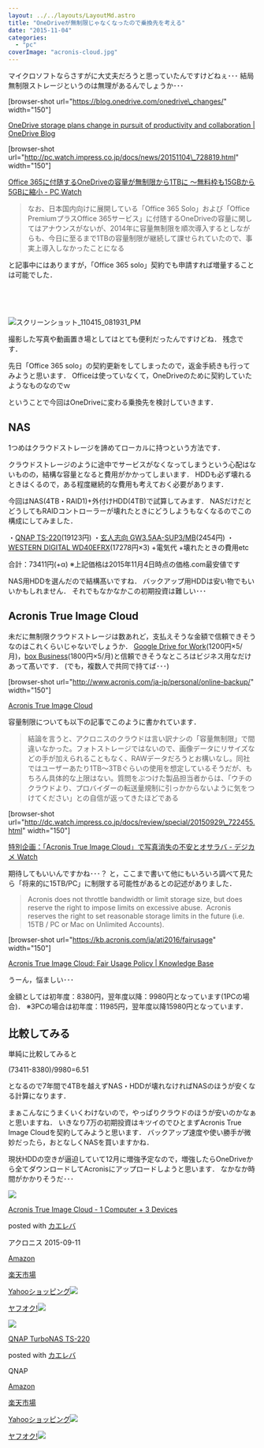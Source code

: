 ```yaml
---
layout: ../../layouts/LayoutMd.astro
title: "OneDriveが無制限じゃなくなったので乗換先を考える"
date: "2015-11-04"
categories: 
  - "pc"
coverImage: "acronis-cloud.jpg"
---
```


マイクロソフトならさすがに大丈夫だろうと思っていたんですけどねぇ･･･ 結局無制限ストレージというのは無理があるんでしょうか･･･

\[browser-shot url="https://blog.onedrive.com/onedrive\_changes/" width="150"\]

[OneDrive storage plans change in pursuit of productivity and collaboration | OneDrive Blog](https://blog.onedrive.com/onedrive_changes/)

\[browser-shot url="http://pc.watch.impress.co.jp/docs/news/20151104\_728819.html" width="150"\]

[Office 365に付随するOneDriveの容量が無制限から1TBに ～無料枠も15GBから5GBに縮小 - PC Watch](http://pc.watch.impress.co.jp/docs/news/20151104_728819.html)

> なお、日本国内向けに展開している「Office 365 Solo」および「Office PremiumプラスOffice 365サービス」に付随するOneDriveの容量に関してはアナウンスがないが、2014年に容量無制限を順次導入するとしながらも、今日に至るまで1TBの容量制限が継続して課せられていたので、事実上導入しなかったことになる

と記事中にはありますが，「Office 365 solo」契約でも申請すれば増量することは可能でした．

 

 

![スクリーンショット_110415_081931_PM](/archive/images/110415_081931_PM.jpg "スクリーンショット_110415_081931_PM")

撮影した写真や動画置き場としてはとても便利だったんですけどね． 残念です．

先日「Office 365 solo」の契約更新をしてしまったので，返金手続きも行ってみようと思います． Officeは使っていなくて，OneDriveのために契約していたようなものなのでｗ

ということで今回はOneDriveに変わる乗換先を検討していきます．

## NAS

1つめはクラウドストレージを諦めてローカルに持つという方法です．

クラウドストレージのように途中でサービスがなくなってしまうという心配はないものの，結構な容量となると費用がかかってしまいます． HDDも必ず壊れるときはくるので，ある程度継続的な費用も考えておく必要があります．

今回はNAS(4TB・RAID1)+外付けHDD(4TB)で試算してみます． NASだけだとどうしてもRAIDコントローラーが壊れたときにどうしようもなくなるのでこの構成にしてみました．

・[QNAP TS-220](https://www.qnap.com/i/jp/product/model.php?II=101)(19123円) ・[玄人志向 GW3.5AA-SUP3/MB](http://www.kuroutoshikou.com/product/case/35hdd/gw3_5aa-sup3_mb/)(2454円) ・[WESTERN DIGITAL WD40EFRX](http://www.wdc.com/jp/products/products.aspx?id=810)(17278円×3) +電気代 +壊れたときの費用etc

合計：73411円(+α) ※上記価格は2015年11月4日時点の価格.com最安値です

NAS用HDDを選んだので結構髙いですね． バックアップ用HDDは安い物でもいいかもしれません． それでもなかなかこの初期投資は難しい･･･

## Acronis True Image Cloud

未だに無制限クラウドストレージは数あれど，支払えそうな金額で信頼できそうなのはこれくらいじゃないでしょうか． [Google Drive for Work](https://www.google.com/intx/ja/work/apps/business/driveforwork/)(1200円×5/月)，[box Business](http://www.box-ctc.com/)(1800円×5/月)と信頼できそうなところはビジネス用なだけあって髙いです． (でも，複数人で共同で持てば･･･)

\[browser-shot url="http://www.acronis.com/ja-jp/personal/online-backup/" width="150"\]

[Acronis True Image Cloud](http://www.acronis.com/ja-jp/personal/online-backup/)

容量制限についても以下の記事でこのように書かれています．

> 結論を言うと、アクロニスのクラウドは言い訳ナシの「容量無制限」で間違いなかった。フォトストレージではないので、画像データにリサイズなどの手が加えられることもなく、RAWデータだろうとお構いなし。同社ではユーザーあたり1TB～3TBぐらいの使用を想定しているそうだが、もちろん具体的な上限はない。質問をぶつけた製品担当者からは、「ウチのクラウドより、プロバイダーの転送量規制に引っかからないように気をつけてください」との自信が返ってきたほどである

\[browser-shot url="http://dc.watch.impress.co.jp/docs/review/special/20150929\_722455.html" width="150"\]

[特別企画：「Acronis True Image Cloud」で写真消失の不安とオサラバ - デジカメ Watch](http://dc.watch.impress.co.jp/docs/review/special/20150929_722455.html)

期待してもいいんですかね･･･？ と，ここまで書いて他にもいろいろ調べて見たら「将来的に15TB/PC」に制限する可能性があるとの記述がありました．

> Acronis does not throttle bandwidth or limit storage size, but does reserve the right to impose limits on excessive abuse.  Acronis reserves the right to set reasonable storage limits in the future (i.e. 15TB / PC or Mac on Unlimited Accounts).

\[browser-shot url="https://kb.acronis.com/ja/ati2016/fairusage" width="150"\]

[Acronis True Image Cloud: Fair Usage Policy | Knowledge Base](https://kb.acronis.com/ja/ati2016/fairusage)

うーん，悩ましい･･･

金額としては初年度：8380円，翌年度以降：9980円となっています(1PCの場合)． ※3PCの場合は初年度：11985円，翌年度以降15980円となっています．

## 比較してみる

単純に比較してみると

(73411-8380)/9980=6.51

となるので7年間で4TBを越えずNAS・HDDが壊れなければNASのほうが安くなる計算になります．

まぁこんなにうまくいくわけないので，やっぱりクラウドのほうが安いのかなぁと思いますね． いきなり7万の初期投資はキツイのでひとまずAcronis True Image Cloudを契約してみようと思います． バックアップ速度や使い勝手が微妙だったら，おとなしくNASを買いますかね．

現状HDDの空きが逼迫していて12月に増強予定なので，増強したらOneDriveから全てダウンロードしてAcronisにアップロードしようと思います． なかなか時間がかかりそうだ･･･

[![](/archive/images/51eTKdTeCmL._SL160_.jpg)](https://www.amazon.co.jp/exec/obidos/ASIN/B0141NG4X8/mizuka123-22/ref=nosim/)

[Acronis True Image Cloud - 1 Computer + 3 Devices](https://www.amazon.co.jp/exec/obidos/ASIN/B0141NG4X8/mizuka123-22/ref=nosim/)

posted with [カエレバ](http://kaereba.com)

アクロニス 2015-09-11

[Amazon](http://www.amazon.co.jp/gp/search?keywords=Acronis%20True%20Image%20Cloud%20-%201%20Computer%20%20%203%20Devices&__mk_ja_JP=%83J%83%5E%83J%83i&tag=mizuka123-22)

[楽天市場](http://hb.afl.rakuten.co.jp/hgc/032b53ee.4b34c5ee.0f4a541e.f440145e/?pc=http%3A%2F%2Fsearch.rakuten.co.jp%2Fsearch%2Fmall%2FAcronis%2520True%2520Image%2520Cloud%2520-%25201%2520Computer%2520%2520%25203%2520Devices%2F-%2Ff.1-p.1-s.1-sf.0-st.A-v.2%3Fx%3D0%26scid%3Daf_ich_link_urltxt%26m%3Dhttp%3A%2F%2Fm.rakuten.co.jp%2F)

[Yahooショッピング![](//ad.jp.ap.valuecommerce.com/servlet/gifbanner?sid=3066752&pid=881990642)](//ck.jp.ap.valuecommerce.com/servlet/referral?sid=3066752&pid=881990642&vc_url=http%3A%2F%2Fsearch.shopping.yahoo.co.jp%2Fsearch%3Fp%3DAcronis%2520True%2520Image%2520Cloud%2520-%25201%2520Computer%2520%2520%25203%2520Devices)

[ヤフオク!![](//ad.jp.ap.valuecommerce.com/servlet/gifbanner?sid=3066752&pid=881990642)](//ck.jp.ap.valuecommerce.com/servlet/referral?sid=3066752&pid=881990642&vc_url=http%3A%2F%2Fauctions.search.yahoo.co.jp%2Fsearch%3Fvo%3D%26ve%3D%26auccat%3D0%26aucminprice%3D%26aucmaxprice%3D%26aucmin_bidorbuy_price%3D%26aucmax_bidorbuy_price%3D%26loc_cd%3D0%26abatch%3D0%26istatus%3D0%26filtered%3D1%26ei%3DUTF-8%26tab_ex%3Dcommerce%26va%3DAcronis%2520True%2520Image%2520Cloud%2520-%25201%2520Computer%2520%2520%25203%2520Devices)

[![](/archive/images/41PmqF5pBwL._SL160_.jpg)](https://www.amazon.co.jp/exec/obidos/ASIN/B00CF9VFSU/mizuka123-22/ref=nosim/)

[QNAP TurboNAS TS-220](https://www.amazon.co.jp/exec/obidos/ASIN/B00CF9VFSU/mizuka123-22/ref=nosim/)

posted with [カエレバ](http://kaereba.com)

QNAP

[Amazon](http://www.amazon.co.jp/gp/search?keywords=QNAP%20TurboNAS%20TS-220&__mk_ja_JP=%83J%83%5E%83J%83i&tag=mizuka123-22)

[楽天市場](http://hb.afl.rakuten.co.jp/hgc/032b53ee.4b34c5ee.0f4a541e.f440145e/?pc=http%3A%2F%2Fsearch.rakuten.co.jp%2Fsearch%2Fmall%2FQNAP%2520TurboNAS%2520TS-220%2F-%2Ff.1-p.1-s.1-sf.0-st.A-v.2%3Fx%3D0%26scid%3Daf_ich_link_urltxt%26m%3Dhttp%3A%2F%2Fm.rakuten.co.jp%2F)

[Yahooショッピング![](//ad.jp.ap.valuecommerce.com/servlet/gifbanner?sid=3066752&pid=881990642)](//ck.jp.ap.valuecommerce.com/servlet/referral?sid=3066752&pid=881990642&vc_url=http%3A%2F%2Fsearch.shopping.yahoo.co.jp%2Fsearch%3Fp%3DQNAP%2520TurboNAS%2520TS-220)

[ヤフオク!![](//ad.jp.ap.valuecommerce.com/servlet/gifbanner?sid=3066752&pid=881990642)](//ck.jp.ap.valuecommerce.com/servlet/referral?sid=3066752&pid=881990642&vc_url=http%3A%2F%2Fauctions.search.yahoo.co.jp%2Fsearch%3Fvo%3D%26ve%3D%26auccat%3D0%26aucminprice%3D%26aucmaxprice%3D%26aucmin_bidorbuy_price%3D%26aucmax_bidorbuy_price%3D%26loc_cd%3D0%26abatch%3D0%26istatus%3D0%26filtered%3D1%26ei%3DUTF-8%26tab_ex%3Dcommerce%26va%3DQNAP%2520TurboNAS%2520TS-220)
